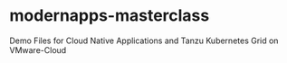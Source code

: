 # modernapps-masterclass
Demo Files for Cloud Native Applications and Tanzu Kubernetes Grid on VMware-Cloud
